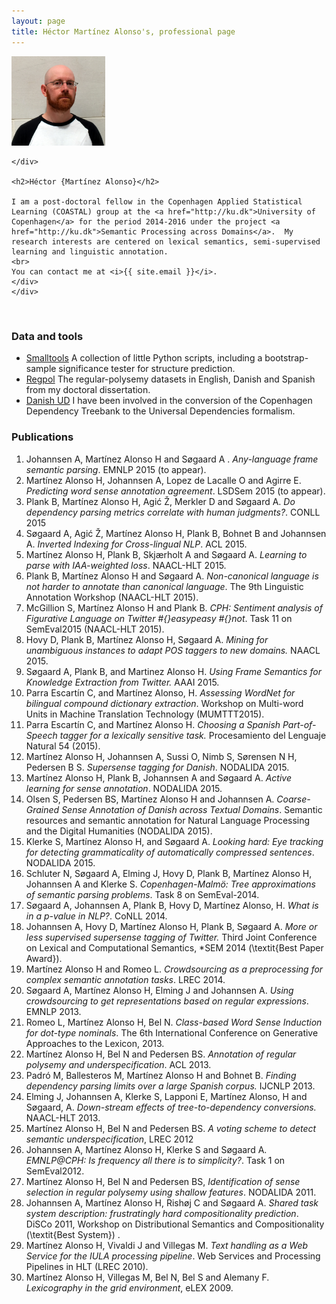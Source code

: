 ```yaml
---
layout: page
title: Héctor Martínez Alonso's, professional page
---
```

<div >
          <!-- Main component for a primary marketing message or call to action -->
  <div >
    <div class="pull-right">
      <img src="self_square.jpg" width="150"/>
    
    </div>

    <h2>Héctor {Martínez Alonso}</h2>

    I am a post-doctoral fellow in the Copenhagen Applied Statistical Learning (COASTAL) group at the <a href="http://ku.dk">University of Copenhagen</a> for the period 2014-2016 under the project <a href="http://ku.dk">Semantic Processing across Domains</a>.  My research interests are centered on lexical semantics, semi-supervised learning and linguistic annotation.
    <br>
    You can contact me at <i>{{ site.email }}</i>.
    </div>
    </div>
<br>



### Data and tools

* [Smalltools](https://github.com/hectormartinez/smalltools) A collection of little Python scripts, including a bootstrap-sample significance tester for structure prediction.
* [Regpol](https://github.com/hectormartinez/regpol) The regular-polysemy datasets in English, Danish and Spanish from my doctoral dissertation.
* [Danish UD](http://universaldependencies.github.io/docs/) I have been involved in the conversion of the Copenhagen Dependency Treebank to the Universal Dependencies formalism.

### Publications
1.  Johannsen A, Martínez Alonso H and Søgaard A . _Any-language frame semantic parsing_. EMNLP 2015 (to appear).
1. Martínez Alonso H, Johannsen A, Lopez de Lacalle O and Agirre E. _Predicting word sense annotation agreement_. LSDSem 2015 (to appear).
1. Plank B, Martínez Alonso H, Agić Ž, Merkler D and Søgaard A. _Do dependency parsing metrics correlate with human judgments?_. CONLL 2015
1. Søgaard A, Agić Ž, Martínez Alonso H, Plank B, Bohnet B and Johannsen A. _Inverted Indexing for Cross-lingual NLP_. ACL 2015.
1. Martínez Alonso H, Plank B, Skjærholt A and Søgaard A. _Learning to parse with IAA-weighted loss_. NAACL-HLT 2015.
1. Plank B, Martínez Alonso H and Søgaard A. _Non-canonical language is not harder to annotate than canonical language_. The 9th Linguistic Annotation Workshop (NAACL-HLT 2015).
1. McGillion S, Martínez Alonso H and Plank B. _CPH: Sentiment analysis of Figurative Language on Twitter \#{}easypeasy \#{}not_. Task 11 on SemEval2015  (NAACL-HLT 2015).
1. Hovy D, Plank B, Martínez Alonso H, Søgaard A. _Mining for unambiguous instances to adapt POS taggers to new domains._ NAACL 2015.
1. Søgaard A, Plank B, and Martinez Alonso H. _Using Frame Semantics for Knowledge Extraction from Twitter._ AAAI 2015.
1. Parra Escartín C, and Martínez Alonso, H. _Assessing  WordNet for  bilingual  compound  dictionary  extraction_. Workshop on Multi-word Units in Machine Translation Technology (MUMTTT2015).
1. Parra Escartín C, and Martínez Alonso H. _Choosing a Spanish Part-of-Speech tagger for a lexically sensitive task._ Procesamiento del Lenguaje Natural 54 (2015).
1. Martínez Alonso H, Johannsen A, Sussi O, Nimb S, Sørensen N H, Pedersen B S. _Supersense tagging for Danish_. NODALIDA 2015.
1. Martínez Alonso H, Plank B, Johannsen A and Søgaard A. _Active learning for sense annotation_. NODALIDA 2015.
1. Olsen S, Pedersen BS, Martínez Alonso H and  Johannsen A. _Coarse-Grained Sense Annotation of Danish across Textual Domains_. Semantic resources and semantic annotation for Natural Language Processing and the Digital Humanities (NODALIDA 2015).
1. Klerke S, Martínez Alonso H, and Søgaard A. _Looking hard: Eye tracking for detecting grammaticality of automatically compressed sentences_. NODALIDA 2015.
1. Schluter N, Søgaard A, Elming J, Hovy D, Plank B, Martínez Alonso H,  Johannsen A and Klerke S. _Copenhagen-Malmö: Tree approximations of semantic parsing problems_. Task 8 on SemEval-2014.
1. Søgaard A, Johannsen A, Plank B, Hovy D, Martínez Alonso, H. _What is in a p-value in NLP?_. CoNLL 2014.
1. Johannsen A, Hovy D, Martínez Alonso H, Plank B, Søgaard A. _More or less supervised supersense tagging of Twitter._ Third Joint Conference on Lexical and Computational Semantics, *SEM 2014 (\textit{Best Paper Award}).
1. Martínez Alonso H and Romeo L. _Crowdsourcing as a preprocessing for complex semantic annotation tasks_. LREC 2014.
1. Søgaard A, Martínez Alonso H, Elming J and Johannsen A. _Using crowdsourcing to get representations based on regular expressions_. EMNLP 2013.
1. Romeo L, Martínez Alonso H, Bel N. _Class-based Word Sense Induction for dot-type nominals_. The 6th International Conference on Generative Approaches to the Lexicon, 2013.
1. Martínez Alonso H, Bel N and Pedersen BS. _Annotation of regular polysemy and underspecification_. ACL 2013.
1. Padró M, Ballesteros M, Martínez Alonso H and Bohnet B. _Finding dependency parsing limits over a large Spanish corpus._ IJCNLP 2013.
1. Elming J, Johannsen A, Klerke S, Lapponi E, Martínez Alonso, H and Søgaard, A. _Down-stream effects of tree-to-dependency conversions._  NAACL-HLT 2013.
1. Martínez Alonso H, Bel N and Pedersen BS. _A voting scheme to detect semantic underspecification_, LREC 2012
1. Johannsen A, Martínez Alonso H, Klerke S and Søgaard A. _EMNLP@CPH: Is frequency all there is to simplicity?_. Task 1 on SemEval2012.
1. Martínez Alonso H, Bel N and Pedersen BS, _Identification of sense selection in regular polysemy using shallow features_. NODALIDA 2011.
1. Johannsen A, Martínez Alonso H, Rishøj C and Søgaard A. _Shared task system description: frustratingly hard compositionality prediction_. DiSCo 2011, Workshop on Distributional Semantics and Compositionality (\textit{Best System}) .
1. Martínez Alonso H, Vivaldi J and Villegas M. _Text handling as a Web Service for the IULA processing pipeline_. Web Services and Processing Pipelines in HLT (LREC 2010).
1. Martínez Alonso H, Villegas M, Bel N, Bel S and Alemany F. _Lexicography in the grid environment_, eLEX 2009. 

